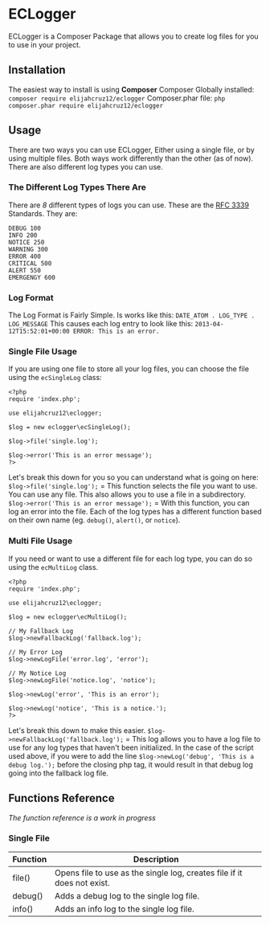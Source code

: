 # ECLogger  
ECLogger is a Composer Package that allows you to create log files for you to use in your project.  
  
## Installation  
The easiest way to install is using **Composer**
Composer Globally installed:
`composer require elijahcruz12/eclogger`
Composer.phar file:
`php composer.phar require elijahcruz12/eclogger`

## Usage
There are two ways you can use ECLogger, Either using a single file, or by using multiple files. Both ways work differently than the other (as of now). There are also different log types you can use.
### The Different Log Types There Are
There are *8* different types of logs you can use. These are the [RFC 3339](https://tools.ietf.org/html/rfc3339) Standards. They are:
````
DEBUG 100
INFO 200
NOTICE 250
WARNING 300
ERROR 400
CRITICAL 500
ALERT 550
EMERGENGY 600
````

### Log Format
The Log Format is Fairly Simple. Is works like this:
`DATE_ATOM . LOG_TYPE . LOG_MESSAGE`
This causes each log entry to look like this:
`2013-04-12T15:52:01+00:00 ERROR: This is an error.`
### Single File Usage
If you are using one file to store all your log files, you can choose the file using the `ecSingleLog` class:
````
<?php  
require 'index.php';  
  
use elijahcruz12\eclogger;  
  
$log = new eclogger\ecSingleLog();  
  
$log->file('single.log');
  
$log->error('This is an error message');
?>
````
Let's break this down for you so you can understand what is going on here:
`$log->file('single.log');` = This function selects the file you want to use. You can use any file. This also allows you to use a file in a subdirectory.
`$log->error('This is an error message');` = With this function, you can log an error into the file. Each of the log types has a different function based on their own name (eg. `debug()`, `alert()`, or `notice`).

### Multi File Usage
If you need or want to use a different file for each log type, you can do so using the `ecMultiLog` class.

````
<?php  
require 'index.php';  
  
use elijahcruz12\eclogger;  
  
$log = new eclogger\ecMultiLog();  
  
// My Fallback Log  
$log->newFallbackLog('fallback.log');  
  
// My Error Log  
$log->newLogFile('error.log', 'error');  
  
// My Notice Log  
$log->newLogFile('notice.log', 'notice');  
  
$log->newLog('error', 'This is an error');  
  
$log->newLog('notice', 'This is a notice.');
?>
````
Let's break this down to make this easier.
`$log->newFallbackLog('fallback.log');` = This log allows you to have a log file to use for any log types that haven't been initialized. In the case of the script used above, if you were to add the line `$log->newLog('debug', 'This is a debug log.');` before the closing php tag, it would result in that debug log going into the fallback log file.

## Functions Reference
*The function reference is a work in progress*
### Single File
| Function | Description                                                             |
|----------|-------------------------------------------------------------------------|
| file()   | Opens file to use as the single log, creates file if it does not exist. |
| debug()  | Adds a debug log to the single log file.                                |
| info()   | Adds an info log to the single log file.                                                                        |
